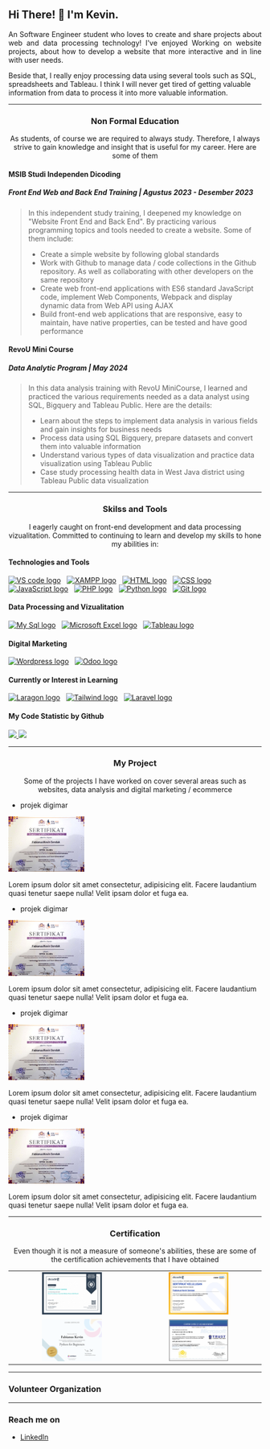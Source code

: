 ## Hi There! 👋 I'm Kevin.

<p align="justify">An Software Engineer student who loves to create and share projects about web and data processing technology! I've enjoyed Working on website projects, about how to develop a website that more interactive and in line with user needs.</p>

Beside that, I really enjoy processing data using several tools such as SQL, spreadsheets and Tableau. I think I will never get tired of getting valuable information from data to process it into more valuable information.

___

<h3 align="center">
  <a name="non-formal-education"></a>Non Formal Education</a>
</h3>

<p align="center">As students, of course we are required to always study. Therefore, I always strive to gain knowledge and insight that is useful for my career. Here are some of them</p>

#### MSIB Studi Independen Dicoding

##### Front End Web and Back End Training | Agustus 2023 - Desember 2023

> In this independent study training, I deepened my knowledge on "Website Front End and Back End". By practicing various programming topics and tools needed to create a website. Some of them include:
> - Create a simple website by following global standards
> - Work with Github to manage data / code collections in the Github repository. As well as collaborating with other developers on the same repository
> - Create web front-end applications with ES6 standard JavaScript code, implement Web Components, Webpack and display dynamic data from Web API using AJAX
> - Build front-end web applications that are responsive, easy to maintain, have native properties, can be tested and have good performance

#### RevoU Mini Course

##### Data Analytic Program | May 2024

> In this data analysis training with RevoU MiniCourse, I learned and practiced the various requirements needed as a data analyst using SQL, Bigquery and Tableau Public. Here are the details:
> - Learn about the steps to implement data analysis in various fields and gain insights for business needs
> - Process data using SQL Bigquery, prepare datasets and convert them into valuable information
> - Understand various types of data visualization and practice data visualization using Tableau Public
> - Case study processing health data in West Java district using Tableau Public data visualization

___

<h3 align="center">
  <a name="skilss-and-tools">Skilss and Tools</a>
</h3>

<p align="center">
  I eagerly caught on front-end development and data processing vizualitation. Committed to continuing to
  learn and develop my skills to hone my abilities in:
</p>

<h4>Technologies and Tools</h4>

[<img src="https://img.shields.io/badge/VS%20code-282C30?logo=visual%20studio%20code&logoColor=blue" alt="VS code logo" title="VsCode" height="25" />][skilss_and_tools_anchor]
&nbsp;
[<img src="https://img.shields.io/badge/XAMPP-282C30?logo=xampp" alt="XAMPP logo" title="XAMPP" height="25" />][skilss_and_tools_anchor]
&nbsp;
[<img src="https://img.shields.io/badge/html-282C30?logo=html5&logoColor=orange" alt="HTML logo" title="HTML" height="25" />][skilss_and_tools_anchor]
&nbsp;
[<img src="https://img.shields.io/badge/CSS-282C30?logo=CSS3&logoColor=blue" alt="CSS logo" title="CSS" height="25" />][skilss_and_tools_anchor]
&nbsp;
[<img src="https://img.shields.io/badge/JavaScript-282C30?logo=javascript&logoColor=yellow" alt="JavaScript logo" title="JavaScript" height="25" />][skilss_and_tools_anchor]
&nbsp;
[<img src="https://img.shields.io/badge/PHP-282C30?logo=php" alt="PHP logo" title="PHP" height="25" />][skilss_and_tools_anchor]
&nbsp;
[<img src="https://img.shields.io/badge/Python-282C30?logo=python" alt="Python logo" title="Python" height="25" />][skilss_and_tools_anchor]
&nbsp;
[<img src="https://img.shields.io/badge/Git-282C30?logo=git&logoColor=orange" alt="Git logo" title="Git" height="25" />][skilss_and_tools_anchor]
&nbsp;

<h4>Data Processing and Vizualitation</h4>

[<img src="https://img.shields.io/badge/My%20Sql-282C30?logo=mysql" alt="My Sql logo" title="MySql" height="25" />][skilss_and_tools_anchor]
&nbsp;
[<img src="https://img.shields.io/badge/Microsoft%20Excel-282C30?logo=microsoft%20excel&logoColor=rgb(4%2C%20124%2C%204)" alt="Microsoft Excel logo" title="MsExcel" height="25" />][skilss_and_tools_anchor]
&nbsp;
[<img src="https://img.shields.io/badge/Tableau-282C30?logo=tableau" alt="Tableau logo" title="Tableau" height="25" />][skilss_and_tools_anchor]
&nbsp;

<h4>Digital Marketing</h4>

[<img src="https://img.shields.io/badge/Wordpress-282C30?logo=wordpress&logoColor=blue" alt="Wordpress logo" title="Wordpress" height="25" />][skilss_and_tools_anchor]
&nbsp;
[<img src="https://img.shields.io/badge/Odoo-282C30?logo=odoo&logoColor=rgb(202%2C%2016%2C%20202)" alt="Odoo logo" title="Odoo" height="25" />][skilss_and_tools_anchor]
&nbsp;

<h4>Currently or Interest in Learning</h4>

[<img src="https://img.shields.io/badge/Laragon-282C30?logo=Laragon" alt="Laragon logo" title="Laragon" height="25" />][skilss_and_tools_anchor]
&nbsp;
[<img src="https://img.shields.io/badge/Tailwind%20CSS-282C30?logo=tailwindcss" alt="Tailwind logo" title="Tailwind" height="25" />][skilss_and_tools_anchor]
&nbsp;
[<img src="https://img.shields.io/badge/Laravel-282C30?logo=Laravel" alt="Laravel logo" title="Laravel" height="25" />][skilss_and_tools_anchor]
&nbsp;

<h4>My Code Statistic by Github</h4>

<a href="https://github.com/blueskye16">
  <img height="180em" src="https://github-readme-stats-eight-theta.vercel.app/api/top-langs/?username=blueskye16&layout=compact&langs_count=8&theme=algolia"/>
</a>
<a href="https://github.com/blueskye16">
  <img height="180em" src="https://github-readme-stats-eight-theta.vercel.app/api/top-langs/?username=blueskye16&layout=compact&langs_count=8&theme=algolia"/>
</a>

___

<h3 align="center">
  <a name="my-project">My Project</a>
</h3>

<p align="center">
  Some of the projects I have worked on cover several areas such as websites, data analysis and digital marketing / ecommerce
</p>

- projek digimar

<img src="https://github.com/blueskye16/vin-buat-portofolio/blob/main/sertif/PPM%202022_page-0001.jpg" alt="ff" width="30%">

<p>Lorem ipsum dolor sit amet consectetur, adipisicing elit. Facere laudantium quasi tenetur saepe nulla! Velit ipsam dolor et fuga ea.</p>

- projek digimar

<img src="https://github.com/blueskye16/vin-buat-portofolio/blob/main/sertif/PPM%202022_page-0001.jpg" alt="ff" width="30%">

<p>Lorem ipsum dolor sit amet consectetur, adipisicing elit. Facere laudantium quasi tenetur saepe nulla! Velit ipsam dolor et fuga ea.</p>

- projek digimar

<img src="https://github.com/blueskye16/vin-buat-portofolio/blob/main/sertif/PPM%202022_page-0001.jpg" alt="ff" width="30%">

<p>Lorem ipsum dolor sit amet consectetur, adipisicing elit. Facere laudantium quasi tenetur saepe nulla! Velit ipsam dolor et fuga ea.</p>

- projek digimar

<img src="https://github.com/blueskye16/vin-buat-portofolio/blob/main/sertif/PPM%202022_page-0001.jpg" alt="ff" width="30%">

<p>Lorem ipsum dolor sit amet consectetur, adipisicing elit. Facere laudantium quasi tenetur saepe nulla! Velit ipsam dolor et fuga ea.</p>


___

<h3 align="center">
  <a name="my-certification">Certification</a>
</h3>

<p align="center">Even though it is not a measure of someone's abilities, these are some of the certification achievements that I have obtained</p>

<table border="0">
  <tr align="center">
    <td>
      <img src="https://github.com/blueskye16/vin-buat-portofolio/blob/main/sertif/dicoding-aws/wSize-Dicoding AWS_page-0001.jpg" alt="AWS Certification Dicoding" width="50%">
    </td>
    <td>
      <a href="https://drive.google.com/file/d/1NE7wXhl2Nm93qgjiL3k4Cp3qJMclDQad/view?usp=drive_link" target="_blank"><img src="https://github.com/blueskye16/vin-buat-portofolio/blob/main/sertif/stupen-dicoding/[SIB Cycle 5] Sertifikat - F182YB161_page-0001.jpg" alt="Studi Independen Dicoding" width="50%"></a>
    </td>
  </tr>
  <tr align="center">
    <td>
      <img src="https://github.com/blueskye16/vin-buat-portofolio/blob/main/sertif/Sololearn_certification beginner python.png" alt="Sololearn Basic Python Certification" width="50%">
    </td>
    <td>
      <img src="https://github.com/blueskye16/vin-buat-portofolio/blob/main/sertif/ms-office/Sertif Ms Office_page-0001.jpg" alt="MS Office Certification" width="50%">
    </td>
  </tr>
</table>

___

### Volunteer Organization

___

### Reach me on
- <a href="[https://linkedin.com/in/dimasmds/](https://www.linkedin.com/in/fabianus-kevin-406285231/)">LinkedIn</a>

[intro_anchor]: #intro--
[non_formal_education_anchor]: #non-formal-education
[skilss_and_tools_anchor]: #skilss-and-tools
[my_certification_anchor]: #my-certification
[my_project_anchor]: #my-project
[volunteer_organization_anchor]: #volunteer-organization
[social_media_anchor]: #social-media

